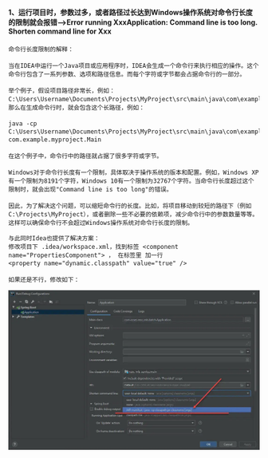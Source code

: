 #### 1、运行项目时，参数过多，或者路径过长达到Windows操作系统对命令行长度的限制就会报错-->Error running XxxApplication: Command line is too long. Shorten command line for Xxx

~~~
命令行长度限制的解释：

当在IDEA中运行一个Java项目或应用程序时，IDEA会生成一个命令行来执行相应的操作。这个命令行包含了一系列参数、选项和路径信息。而每个字符或字节都会占据命令行的一部分。

举个例子，假设项目路径非常长，例如：C:\Users\Username\Documents\Projects\MyProject\src\main\java\com\example\myproject。那么在生成命令行时，就会包含这个长路径，例如：

java -cp C:\Users\Username\Documents\Projects\MyProject\src\main\java\com\example\myproject\libs\library.jar com.example.myproject.Main

在这个例子中，命令行中的路径就占据了很多字符或字节。

Windows对于命令行长度有一个限制，具体取决于操作系统的版本和配置。例如，Windows XP有一个限制为8191个字符，Windows 10有一个限制为32767个字符。当命令行长度超过这个限制时，就会出现"Command line is too long"的错误。

因此，为了解决这个问题，可以缩短命令行的长度。比如，将项目移动到较短的路径下（例如C:\Projects\MyProject），或者删除一些不必要的依赖项，减少命令行中的参数数量等等。这样可以确保命令行不会超过Windows操作系统对命令行长度的限制。

~~~

~~~
与此同时Idea也提供了解决方案：
修改项目下 .idea/workspace.xml，找到标签 <component name="PropertiesComponent"> ， 在标签里 加一行
<property name="dynamic.classpath" value="true" />

如果还是不行，修改如下：
~~~
![Alt idea-issue-log-Shorten_command_line](../assets/idea-issue-log-Shorten_command_line.webp)
